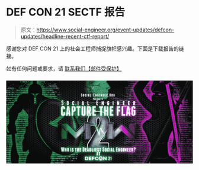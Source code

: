 # DEF CON 21 SECTF 报告

> 原文：<https://www.social-engineer.org/event-updates/defcon-updates/headline-recent-ctf-report/>

感谢您对 DEF CON 21 上的社会工程师捕捉旗帜感兴趣。下面是下载报告的链接。

如有任何问题或要求，请 [联系我们](https://www.social-engineer.org/contact-us/ "contact us")[【邮件受保护】](/cdn-cgi/l/email-protection)

### **[![SECTF-WebGFX](img/12a9766a2f2965e985dc2786183a9932.png)](https://www.social-engineer.org/ctf/headline-recent-ctf-report/attachment/sectf-webgfx-3/)**